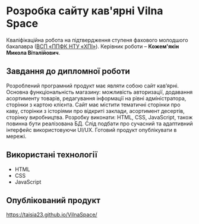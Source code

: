 # Розробка сайту кав'ярні Vilna Space
Кваліфікаційна робота на підтвердження ступеня фахового молодшого
бакалавра ([ВСП «ППФК НТУ «ХПІ»](http://polytechnic.poltava.ua)). Керівник
роботи – **Кожем'якін Микола Віталійович**.
## Завдання до дипломної роботи
Розроблений програмний продукт має являти собою сайт кав’ярні. Основна функціональність магазину: можливість авторизації,  додавання асортименту товарів, редагування інформації на рівні адміністратора, сторінки з картою клієнта. Сайт має містити тематичні сторінки про каву, сторінки з історіями про відкриті заклади, асортимент десертів, сторінку виробництва. Розробку виконати: HTML, CSS, JavaScript, також повинна бути реалізована БД. Слід подбати про сучасний та адаптивний інтерфейс використовуючи UI/UX. Готовий продукт опублікувати в мережі.
## Використані технології
* HTML
* CSS
* JavaScript
## Опублікований продукт
https://taisia23.github.io/VilnaSpace/
